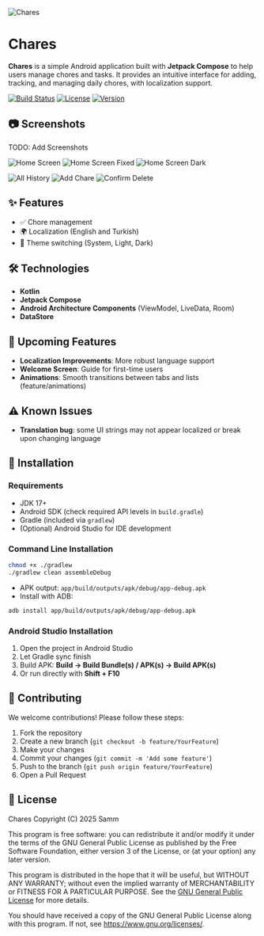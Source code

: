 ![Chares](.github/Chares.png)
# Chares

**Chares** is a simple Android application built with **Jetpack Compose** to help users manage chores and tasks.
It provides an intuitive interface for adding, tracking, and managing daily chores, with localization support.

[![Build Status](https://img.shields.io/badge/build-passing-brightgreen)](https://github.com/Ssmm8g/Chares)
[![License](https://img.shields.io/badge/license-GPL%20v3-blue.svg)](https://opensource.org/licenses/GPL-3.0)
[![Version](https://img.shields.io/badge/version-1.1.0-yellow.svg)](https://github.com/Damm8g/Chares/releases/latest)

## 📷 Screenshots
TODO: Add Screenshots 

![Home Screen](.github/screenshots/home_screen.png)
![Home Screen Fixed](.github/screenshots/home_screen_fixed.png)
![Home Screen Dark](.github/screenshots/home_screen_dark.png)

![All History](.github/screenshots/all_history_screen.png)
![Add Chare](.github/screenshots/add_chare_screen.png)
![Confirm Delete](.github/screenshots/confirm_delete_screen.png)

## ✨ Features
- ✅ Chore management
- 🌍 Localization (English and Turkish)
- 🎨 Theme switching (System, Light, Dark)

## 🛠 Technologies
- **Kotlin**
- **Jetpack Compose**
- **Android Architecture Components** (ViewModel, LiveData, Room)
- **DataStore**

## 📌 Upcoming Features
- **Localization Improvements**: More robust language support
- **Welcome Screen**: Guide for first-time users
- **Animations**: Smooth transitions between tabs and lists (feature/animations)

## ⚠️ Known Issues
- **Translation bug**: some UI strings may not appear localized or break upon changing language

## 🚀 Installation

### Requirements
- JDK 17+
- Android SDK (check required API levels in `build.gradle`)
- Gradle (included via `gradlew`)
- (Optional) Android Studio for IDE development

### Command Line Installation

```bash
chmod +x ./gradlew
./gradlew clean assembleDebug
```

* APK output: `app/build/outputs/apk/debug/app-debug.apk`
* Install with ADB:

```bash
adb install app/build/outputs/apk/debug/app-debug.apk
```

### Android Studio Installation
1. Open the project in Android Studio
2. Let Gradle sync finish
3. Build APK: **Build → Build Bundle(s) / APK(s) → Build APK(s)**
4. Or run directly with **Shift + F10**

## 🤝 Contributing

We welcome contributions! Please follow these steps:
1. Fork the repository
2. Create a new branch (`git checkout -b feature/YourFeature`)
3. Make your changes
4. Commit your changes (`git commit -m 'Add some feature'`)
5. Push to the branch (`git push origin feature/YourFeature`)
6. Open a Pull Request


## 📜 License

Chares
Copyright (C) 2025 Samm

This program is free software: you can redistribute it and/or modify
it under the terms of the GNU General Public License as published by
the Free Software Foundation, either version 3 of the License, or
(at your option) any later version.

This program is distributed in the hope that it will be useful,
but WITHOUT ANY WARRANTY; without even the implied warranty of
MERCHANTABILITY or FITNESS FOR A PARTICULAR PURPOSE.  See the
[GNU General Public License](LICENSE) for more details.

You should have received a copy of the GNU General Public License
along with this program.  If not, see <https://www.gnu.org/licenses/>.
